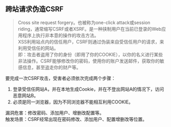   
## 跨站请求伪造CSRF
> Cross site request forgery。也被称为one-click attack或session riding，通常缩写CSRF或者XSRF。是一种挟制用户在当前已登录的Web应用程序上执行非本意的操作的攻击方法。  
> XSS利用站点内的信任用户，CSRF则通过伪装来自受信任用户的请求，来利用受信任的网站。  
> 即：攻击者盗用了你的身份（即用了你的COOKIE），以你的名义进行某些非法操作。CSRF能够修改你的密码，使用你的账户发送邮件，获取你的敏感信息，甚至盗走你的财产等。


要完成一次CSRF攻击，受害者必须依次完成两个步骤：

1. 登录受信任网站A，并在本地生成Cookie，并在不登出网站A的情况下，访问恶意网站B。
2. 必须是同一浏览器，因为不同浏览器不能相互利用COOKIE。

漏洞危害：修改密码、添加用户、增删改配置等。  
触发场景：CSRF经常出现在密码修改、添加用户、配置增删改等位置。
